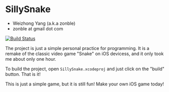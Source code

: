 SillySnake
==========

- Weizhong Yang (a.k.a zonble)
- zonble at gmail dot com

[![Build Status](https://travis-ci.org/zonble/SillySnake.png?branch=master)](https://travis-ci.org/zonble/SillySnake)

The project is just a simple personal practice for programming. It is
a remake of the classic video game "Snake" on iOS devicess, and it
only took me about only one hour.

To build the project, open ``SillySnake.xcodeproj`` and just click on
the "build" button. That is it!

This is just a simple game, but it is still fun! Make your own iOS
game today!
